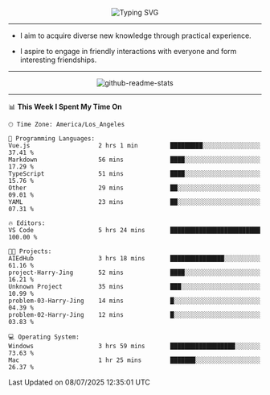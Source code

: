 <p align="center">
  <img src="https://readme-typing-svg.demolab.com?font=Fira+Code&weight=500&size=32&duration=2500&pause=1600&center=true&vCenter=true&random=false&width=1024&height=64&lines=Hi+there+%F0%9F%91%8B;I'm+delighted+you+could+make+it+here+%F0%9F%8E%89;I'm+Harry%2C+a+college+student+still+finding+my+way" alt="Typing SVG" />
</p>


---


- I aim to acquire diverse new knowledge through practical experience.

- I aspire to engage in friendly interactions with everyone and form interesting friendships.


---


<p align="center">
  <img src="https://github-readme-stats.vercel.app/api?username=Harry-Jing&show_icons=true" alt="github-readme-stats"/>
</p>


---

<!--START_SECTION:waka-->
📊 **This Week I Spent My Time On** 

```text
🕑︎ Time Zone: America/Los_Angeles

💬 Programming Languages: 
Vue.js                   2 hrs 1 min         █████████░░░░░░░░░░░░░░░░   37.41 % 
Markdown                 56 mins             ████░░░░░░░░░░░░░░░░░░░░░   17.29 % 
TypeScript               51 mins             ████░░░░░░░░░░░░░░░░░░░░░   15.76 % 
Other                    29 mins             ██░░░░░░░░░░░░░░░░░░░░░░░   09.01 % 
YAML                     23 mins             ██░░░░░░░░░░░░░░░░░░░░░░░   07.31 % 

🔥 Editors: 
VS Code                  5 hrs 24 mins       █████████████████████████   100.00 % 

🐱‍💻 Projects: 
AIEdHub                  3 hrs 18 mins       ███████████████░░░░░░░░░░   61.16 % 
project-Harry-Jing       52 mins             ████░░░░░░░░░░░░░░░░░░░░░   16.21 % 
Unknown Project          35 mins             ███░░░░░░░░░░░░░░░░░░░░░░   10.99 % 
problem-03-Harry-Jing    14 mins             █░░░░░░░░░░░░░░░░░░░░░░░░   04.39 % 
problem-02-Harry-Jing    12 mins             █░░░░░░░░░░░░░░░░░░░░░░░░   03.83 % 

💻 Operating System: 
Windows                  3 hrs 59 mins       ██████████████████░░░░░░░   73.63 % 
Mac                      1 hr 25 mins        ███████░░░░░░░░░░░░░░░░░░   26.37 % 
```


 Last Updated on 08/07/2025 12:35:01 UTC
<!--END_SECTION:waka-->
